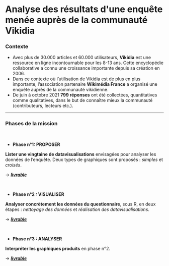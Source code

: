 # Analyse des résultats d'une enquête menée auprès de la communauté Vikidia

### Contexte

- Avec plus de 30.000 articles et 60.000 utilisateurs, **Vikidia** est une ressource en ligne incontournable pour les 8-13 ans. Cette encyclopédie collaborative a connu une croissance importante depuis sa création en 2006. 
- Dans ce contexte où l’utilisation de Vikidia est de plus en plus importante, l’association partenaire **Wikimédia France** a organisé une enquête auprès de la communauté vikidienne. 
- De juin à octobre 2021 **799 réponses** ont été collectées, quantitatives comme qualitatives, dans le but de connaître mieux la communauté (contributeurs, lecteurs etc.).

---


### Phases de la mission

<br>

- **Phase n°1: PROPOSER**

**Lister une vingtaine de datavisualisations** envisagées pour analyser les données de l’enquête. Deux types de graphiques sont proposés : _simples_ et _croisés_.

→ [***livrable***](https://docs.google.com/presentation/d/1g-xIZvVokn7xo5BQ7Ry43Ml_4f0y8ZruU23cwGKnCBM/edit#slide=id.g50a179ce52_0_0)

<br>

- **Phase n°2 : VISUALISER**

**Analyser concrètement les données du questionnaire**, sous R, en deux étapes : _nettoyage des données_ et _réalisation des datavisualisations_.

→ [***livrable***](https://docs.google.com/presentation/d/18Pm9f9YbwZRwGoEYBiy6NpyoQMZS4gauOP2amv7DNwg/edit#slide=id.g50a179ce52_0_0)

<br>

- **Phase n°3 : ANALYSER**

**Interpréter les graphiques produits** en phase n°2.

→ [***livrable***](https://datactivist.coop/analyse-donnees_enquete-vikidia/reports/rapport_final.html)
